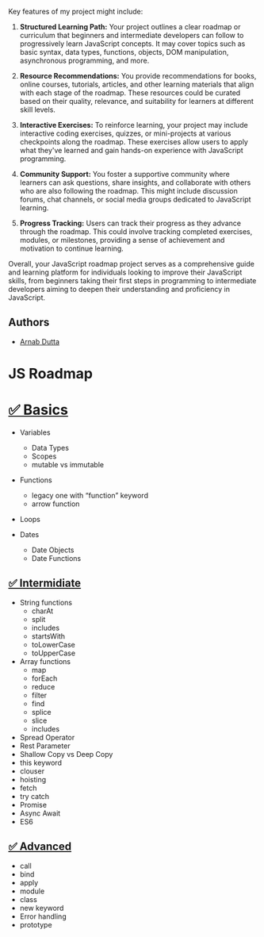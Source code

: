
Key features of my project might include:

1. **Structured Learning Path:** Your project outlines a clear roadmap or curriculum that beginners and intermediate developers can follow to progressively learn JavaScript concepts. It may cover topics such as basic syntax, data types, functions, objects, DOM manipulation, asynchronous programming, and more.

2. **Resource Recommendations:** You provide recommendations for books, online courses, tutorials, articles, and other learning materials that align with each stage of the roadmap. These resources could be curated based on their quality, relevance, and suitability for learners at different skill levels.

3. **Interactive Exercises:** To reinforce learning, your project may include interactive coding exercises, quizzes, or mini-projects at various checkpoints along the roadmap. These exercises allow users to apply what they've learned and gain hands-on experience with JavaScript programming.

4. **Community Support:** You foster a supportive community where learners can ask questions, share insights, and collaborate with others who are also following the roadmap. This might include discussion forums, chat channels, or social media groups dedicated to JavaScript learning.

5. **Progress Tracking:** Users can track their progress as they advance through the roadmap. This could involve tracking completed exercises, modules, or milestones, providing a sense of achievement and motivation to continue learning.

Overall, your JavaScript roadmap project serves as a comprehensive guide and learning platform for individuals looking to improve their JavaScript skills, from beginners taking their first steps in programming to intermediate developers aiming to deepen their understanding and proficiency in JavaScript.
## Authors

- [Arnab Dutta](https://www.instagram.com/ardutta/)

# JS Roadmap

# [✅ Basics](https://github.com/arnabdutta491/JS-ROADMAP/tree/main/%E2%9C%85%20Basics)

-   Variables
    -   Data Types
    -   Scopes
    -   mutable vs immutable

-   Functions
    -   legacy one with “function” keyword
    -   arrow function
-   Loops
-   Dates
    -   Date Objects
    -   Date Functions

## [✅ Intermidiate](https://github.com/arnabdutta491/JS-ROADMAP/tree/main/%E2%9C%85%20Intermediate)

-   String functions
    -   charAt
    -   split
    -   includes
    -   startsWith
    -   toLowerCase
    -   toUpperCase
-   Array functions
    -   map
    -   forEach
    -   reduce
    -   filter
    -   find
    -   splice
    -   slice
    -   includes
-   Spread Operator
-   Rest Parameter
-   Shallow Copy vs Deep Copy
-   this keyword
-   clouser
-   hoisting
-   fetch
-   try catch
-   Promise
-   Async Await
-   ES6

## [✅ Advanced](https://github.com/arnabdutta491/JS-ROADMAP/tree/main/%E2%9C%85%C2%A0Advanced)
-   call
-   bind
-   apply
-   module
-   class
-   new keyword
-   Error handling
-   prototype

